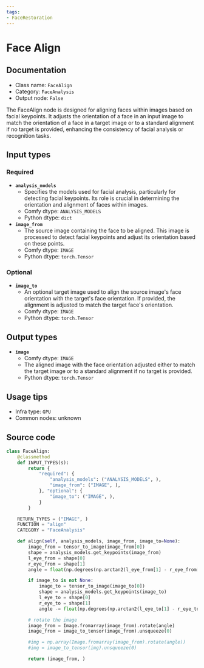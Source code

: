 ```yaml
---
tags:
- FaceRestoration
---
```


# Face Align
## Documentation
- Class name: `FaceAlign`
- Category: `FaceAnalysis`
- Output node: `False`

The FaceAlign node is designed for aligning faces within images based on facial keypoints. It adjusts the orientation of a face in an input image to match the orientation of a face in a target image or to a standard alignment if no target is provided, enhancing the consistency of facial analysis or recognition tasks.
## Input types
### Required
- **`analysis_models`**
    - Specifies the models used for facial analysis, particularly for detecting facial keypoints. Its role is crucial in determining the orientation and alignment of faces within images.
    - Comfy dtype: `ANALYSIS_MODELS`
    - Python dtype: `dict`
- **`image_from`**
    - The source image containing the face to be aligned. This image is processed to detect facial keypoints and adjust its orientation based on these points.
    - Comfy dtype: `IMAGE`
    - Python dtype: `torch.Tensor`
### Optional
- **`image_to`**
    - An optional target image used to align the source image's face orientation with the target's face orientation. If provided, the alignment is adjusted to match the target face's orientation.
    - Comfy dtype: `IMAGE`
    - Python dtype: `torch.Tensor`
## Output types
- **`image`**
    - Comfy dtype: `IMAGE`
    - The aligned image with the face orientation adjusted either to match the target image or to a standard alignment if no target is provided.
    - Python dtype: `torch.Tensor`
## Usage tips
- Infra type: `GPU`
- Common nodes: unknown


## Source code
```python
class FaceAlign:
    @classmethod
    def INPUT_TYPES(s):
        return {
            "required": {
                "analysis_models": ("ANALYSIS_MODELS", ),
                "image_from": ("IMAGE", ),
            }, "optional": {
                "image_to": ("IMAGE", ),
            }
        }

    RETURN_TYPES = ("IMAGE", )
    FUNCTION = "align"
    CATEGORY = "FaceAnalysis"

    def align(self, analysis_models, image_from, image_to=None):
        image_from = tensor_to_image(image_from[0])
        shape = analysis_models.get_keypoints(image_from)
        l_eye_from = shape[0]
        r_eye_from = shape[1]
        angle = float(np.degrees(np.arctan2(l_eye_from[1] - r_eye_from[1], l_eye_from[0] - r_eye_from[0])))

        if image_to is not None:
            image_to = tensor_to_image(image_to[0])
            shape = analysis_models.get_keypoints(image_to)
            l_eye_to = shape[0]
            r_eye_to = shape[1]
            angle -= float(np.degrees(np.arctan2(l_eye_to[1] - r_eye_to[1], l_eye_to[0] - r_eye_to[0])))

        # rotate the image
        image_from = Image.fromarray(image_from).rotate(angle)
        image_from = image_to_tensor(image_from).unsqueeze(0)

        #img = np.array(Image.fromarray(image_from).rotate(angle))
        #img = image_to_tensor(img).unsqueeze(0)

        return (image_from, )

```
